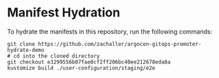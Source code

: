 # Manifest Hydration

To hydrate the manifests in this repository, run the following commands:

```shell
git clone https://github.com/zachaller/argocon-gitops-promoter-hydrate-demo
# cd into the cloned directory
git checkout e3299556b07fae0cf2ff206bc40ee212678eda8a
kustomize build ./user-configuration/staging/e2e
```

